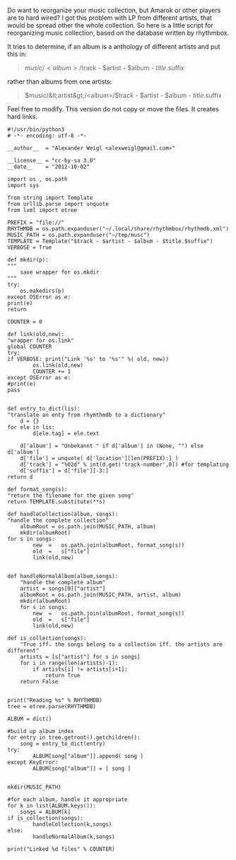 <!--
 .. title: Organizing Music
 .. date: 2012/10/01
 .. slug:
-->

Do want to reorganize your music collection, but Amarok or other players are to
hard wired? I got this problem with LP from different artists, that would be
spread other the whole collection. So here is a little script for reorganizing
music collection, based on the database written by rhythmbox.


It tries to determine, if an album is a anthology of different artists and put this in:

> $music/<album>/$track - $artist - $album - $title.$suffix

rather than albums from one artists:

> $music/&lt;artist&gt;/<album>/$track - $artist - $album - $title.$suffix

Feel free to modify. This version do not copy or move the files. It creates hard links.

    #!/usr/bin/python3
    # -*- encoding: utf-8 -*- 

    __author__  = "Alexander Weigl <alexweigl@gmail.com>"

    __license__ = "cc-by-sa 3.0"
    __date__    = "2012-10-02"

    import os , os.path
    import sys

    from string import Template
    from urllib.parse import unquote
    from lxml import etree

    PREFIX = "file://"
    RHYTHMDB = os.path.expanduser("~/.local/share/rhythmbox/rhythmdb.xml")
    MUSIC_PATH = os.path.expanduser("~/tmp/musc")
    TEMPLATE = Template("$track - $artist - $album - $title.$suffix")
    VERBOSE = True

    def mkdir(p):
    """
        save wrapper for os.mkdir
    """
    try: 
        os.makedirs(p)
    except OSError as e:
    print(e)
	return

	COUNTER = 0

	def link(old,new):
	"wrapper for os.link"
	global COUNTER
	try:
	if VERBOSE: print("Link '%s' to '%s'" %( old, new)) 
			os.link(old,new)
			COUNTER += 1
	except OSError as e:
	#print(e)
	pass


	def entry_to_dict(lis):
	"translate an enty from rhymthmdb to a dictionary"
		d = {}
	for ele in lis:
			d[ele.tag] = ele.text

		d['album'] = "Unbekannt " if d['album'] in (None, "") else d['album']
		d['file'] = unquote( d['location'][len(PREFIX):] )
		d['track'] = "%02d" % int(d.get('track-number',0)) #for templating
		d['suffix'] = d['file'][-3:]
	return d

	def format_song(s):
	"return the filename for the given song"
	return TEMPLATE.substitute(**s)

	def handleCollection(album, songs):
	"handle the complete collection"
		albumRoot = os.path.join(MUSIC_PATH, album)
		mkdir(albumRoot)
	for s in songs:
			new  =   os.path.join(albumRoot, format_song(s))
			old  =   s["file"]        
			link(old,new)


	def handleNormalAlbum(album,songs):
	    "handle the complete album"
		artist = songs[0]["artist"]
		albumRoot = os.path.join(MUSIC_PATH, artist, album)
		mkdir(albumRoot)
        for s in songs:
			new  =   os.path.join(albumRoot, format_song(s))
			old  =   s["file"]
			link(old,new)

	def is_collection(songs):
        "True iff. the songs belong to a collection iff. the artists are different"
		artists = [s["artist"] for s in songs]
        for i in range(len(artists)-1):
            if artists[i] != artists[i+1]:
                return True
        return False


	print("Reading %s" % RHYTHMDB)
	tree = etree.parse(RHYTHMDB)

	ALBUM = dict()

	#build up album index
	for entry in tree.getroot().getchildren():
		song = entry_to_dict(entry)
	try:
			ALBUM[song["album"]].append( song )
	except KeyError:
			ALBUM[song["album"]] = [ song ]


	mkdir(MUSIC_PATH)

	#for each album, handle it appropriate
	for k in list(ALBUM.keys()):
		songs = ALBUM[k]
	if is_collection(songs):
			handleCollection(k,songs)
	else:
			handleNormalAlbum(k,songs)

	print("Linked %d files" % COUNTER)
